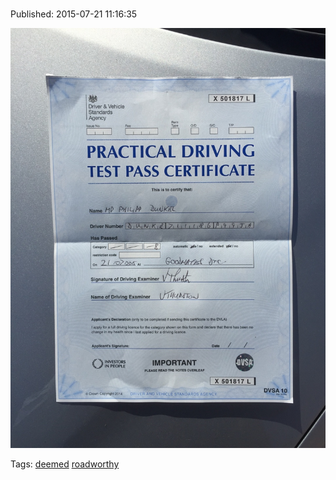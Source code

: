 
# 

Published: 2015-07-21 11:16:35

![](124655161352-0.jpg)

Tags: [deemed](tag-deemed.md) [roadworthy](tag-roadworthy.md)
